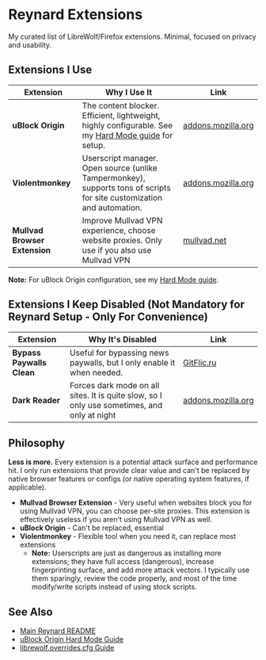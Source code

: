 # Reynard Extensions

My curated list of LibreWolf/Firefox extensions. Minimal, focused on privacy and usability.

## Extensions I Use

| Extension | Why I Use It | Link |
|-----------|--------------|------|
| **uBlock Origin** | The content blocker. Efficient, lightweight, highly configurable. See my [Hard Mode guide](../ublock/README.md) for setup. | [addons.mozilla.org](https://addons.mozilla.org/en-US/firefox/addon/ublock-origin/) |
| **Violentmonkey** | Userscript manager. Open source (unlike Tampermonkey), supports tons of scripts for site customization and automation. | [addons.mozilla.org](https://addons.mozilla.org/en-US/firefox/addon/violentmonkey/) |
| **Mullvad Browser Extension** | Improve Mullvad VPN experience, choose website proxies. Only use if you also use Mullvad VPN | [mullvad.net](https://mullvad.net/en/download/browser/extension) |

**Note:** For uBlock Origin configuration, see my [Hard Mode guide](../ublock/README.md).

## Extensions I Keep Disabled (Not Mandatory for Reynard Setup - Only For Convenience)

| Extension | Why It's Disabled | Link |
|-----------|-------------------|------|
| **Bypass Paywalls Clean** | Useful for bypassing news paywalls, but I only enable it when needed. | [GitFlic.ru](https://gitflic.ru/project/magnolia1234/bypass-paywalls-firefox-clean/release/0facfab5-936b-43ab-8b88-be067ee6a81a)|
| **Dark Reader** | Forces dark mode on all sites. It is quite slow, so I only use sometimes, and only at night | [addons.mozilla.org](https://addons.mozilla.org/en-US/firefox/addon/darkreader/) |

## Philosophy

**Less is more.** Every extension is a potential attack surface and performance hit. I only run extensions that provide clear value and can't be replaced by native browser features or configs (or native operating system features, if applicable).

- **Mullvad Browser Extension** - Very useful when websites block you for using Mullvad VPN, you can choose per-site proxies. This extension is effectively useless if you aren't using Mullvad VPN as well. 
- **uBlock Origin** - Can't be replaced, essential
- **Violentmonkey** - Flexible tool when you need it, can replace most extensions
  - **Note:** Userscripts are just as dangerous as installing more extensions; they have full access (dangerous), increase fingerprinting surface, and add more attack vectors. I typically use them sparingly, review the code properly, and most of the time modify/write scripts instead of using stock scripts.

## See Also

- [Main Reynard README](../README.md)
- [uBlock Origin Hard Mode Guide](../ublock/README.md)
- [librewolf.overrides.cfg Guide](../librewolf-overrides/README.md)
